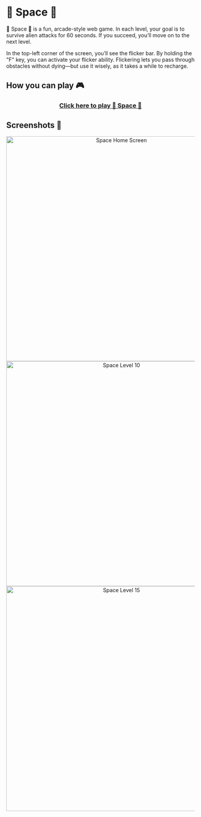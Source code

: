 <h1>🚀 Space 👾</h1>

<p>
🚀 Space 👾 is a fun, arcade-style web game. In each level, your goal is to survive alien attacks for 60 seconds. If you succeed, you’ll move on to the next level.

In the top-left corner of the screen, you’ll see the flicker bar. By holding the "F" key, you can activate your flicker ability. Flickering lets you pass through obstacles without dying—but use it wisely, as it takes a while to recharge.
</p>

<h2>How you can play 🎮 </h2>

<div align="center">
  <a href="https://danielnakhooda.com/games/Space/SpaceHome.html" align="center">
    <h3>Click here to play 🚀 Space 👾 </h3>
  </a>
</div>

<h2>Screenshots 📸</h2>

<p align="center">
  <img src="https://github.com/user-attachments/assets/d58478ef-90f0-4a2d-b40d-3bce62a4ad2d" alt="Space Home Screen" width="600" />
  <img src="https://github.com/user-attachments/assets/d045c892-cff6-46d6-ad90-5a8679423324" alt="Space Level 10" width="600" />
  <img src="https://github.com/user-attachments/assets/2a629433-5256-4297-ad48-20a94d1ee575" alt="Space Level 15" width="600" />
</p>
